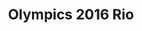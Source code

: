 ---
title: "Olympics 2016 Rio"
client: "NOS"
year: 2016
role: ["Visual Design"]
video: "./assets/work/mieras-os-preview-simple.mp4"
size: "M"
---
